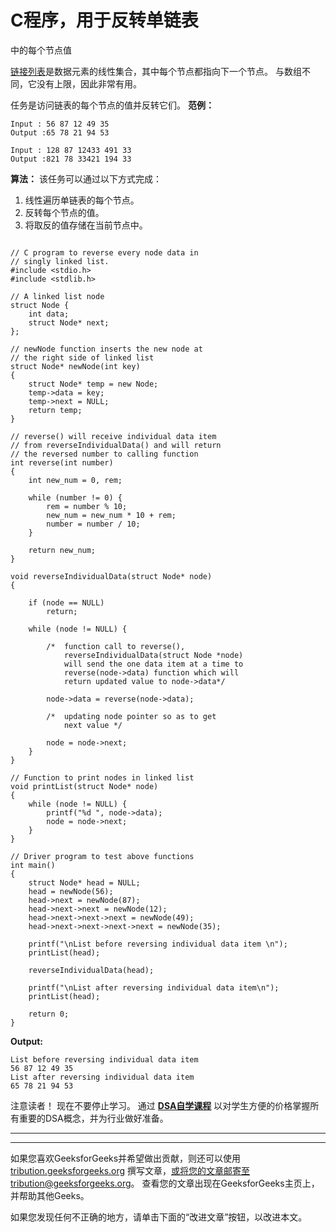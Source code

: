 # C程序，用于反转单链表

中的每个节点值

[链接列表](https://www.geeksforgeeks.org/linked-list-set-1-introduction/)是数据元素的线性集合，其中每个节点都指向下一个节点。 与数组不同，它没有上限，因此非常有用。

任务是访问链表的每个节点的值并反转它们。
**范例：**

```
Input : 56 87 12 49 35
Output :65 78 21 94 53

Input : 128 87 12433 491 33
Output :821 78 33421 194 33

```

**算法：**
该任务可以通过以下方式完成：

1.  线性遍历单链表的每个节点。
2.  反转每个节点的值。
3.  将取反的值存储在当前节点中。

```

// C program to reverse every node data in 
// singly linked list. 
#include <stdio.h> 
#include <stdlib.h> 

// A linked list node 
struct Node { 
    int data; 
    struct Node* next; 
}; 

// newNode function inserts the new node at 
// the right side of linked list 
struct Node* newNode(int key) 
{ 
    struct Node* temp = new Node; 
    temp->data = key; 
    temp->next = NULL; 
    return temp; 
} 

// reverse() will receive individual data item 
// from reverseIndividualData() and will return 
// the reversed number to calling function 
int reverse(int number) 
{ 
    int new_num = 0, rem; 

    while (number != 0) { 
        rem = number % 10; 
        new_num = new_num * 10 + rem; 
        number = number / 10; 
    } 

    return new_num; 
} 

void reverseIndividualData(struct Node* node) 
{ 

    if (node == NULL) 
        return; 

    while (node != NULL) { 

        /*  function call to reverse(), 
            reverseIndividualData(struct Node *node) 
            will send the one data item at a time to 
            reverse(node->data) function which will 
            return updated value to node->data*/

        node->data = reverse(node->data); 

        /*  updating node pointer so as to get 
            next value */

        node = node->next; 
    } 
} 

// Function to print nodes in linked list 
void printList(struct Node* node) 
{ 
    while (node != NULL) { 
        printf("%d ", node->data); 
        node = node->next; 
    } 
} 

// Driver program to test above functions 
int main() 
{ 
    struct Node* head = NULL; 
    head = newNode(56); 
    head->next = newNode(87); 
    head->next->next = newNode(12); 
    head->next->next->next = newNode(49); 
    head->next->next->next->next = newNode(35); 

    printf("\nList before reversing individual data item \n"); 
    printList(head); 

    reverseIndividualData(head); 

    printf("\nList after reversing individual data item\n"); 
    printList(head); 

    return 0; 
} 

```

**Output:**

```
List before reversing individual data item
56 87 12 49 35 
List after reversing individual data item
65 78 21 94 53

```

注意读者！ 现在不要停止学习。 通过 [**DSA自学课程**](https://practice.geeksforgeeks.org/courses/dsa-self-paced?utm_source=geeksforgeeks&utm_medium=article&utm_campaign=gfg_article_dsa_content_bottom) 以对学生方便的价格掌握所有重要的DSA概念，并为行业做好准备。

* * *

* * *

如果您喜欢GeeksforGeeks并希望做出贡献，则还可以使用 [tribution.geeksforgeeks.org](https://contribute.geeksforgeeks.org/) 撰写文章，或将您的文章邮寄至tribution@geeksforgeeks.org。 查看您的文章出现在GeeksforGeeks主页上，并帮助其他Geeks。

如果您发现任何不正确的地方，请单击下面的“改进文章”按钮，以改进本文。
